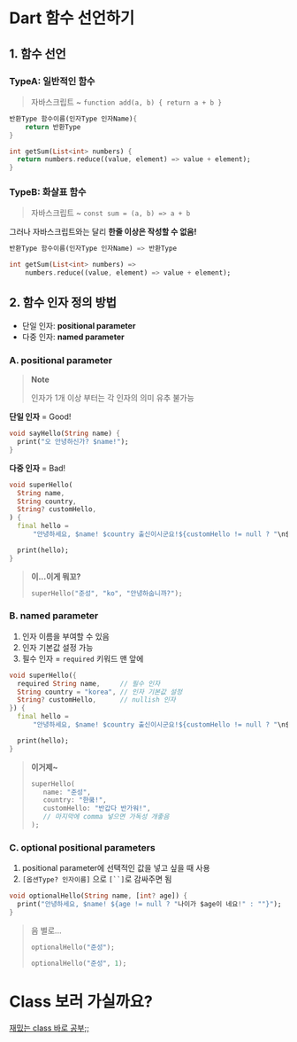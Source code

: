 # Dart 함수 선언하기

## 1. 함수 선언

### TypeA: 일반적인 함수

> 자바스크립트 ~ `function add(a, b) { return a + b }`

```dart
반환Type 함수이름(인자Type 인자Name){
    return 반환Type
}
```

```dart
int getSum(List<int> numbers) {
  return numbers.reduce((value, element) => value + element);
}
```

### TypeB: 화살표 함수

> 자바스크립트 ~ `const sum = (a, b) => a + b`

그러나 자바스크립트와는 달리 **한줄 이상은 작성할 수 없음!**

```dart
반환Type 함수이름(인자Type 인자Name) => 반환Type
```

```dart
int getSum(List<int> numbers) =>
    numbers.reduce((value, element) => value + element);
```

## 2. 함수 인자 정의 방법

-   단일 인자: **positional parameter**
-   다중 인자: **named parameter**

### A. positional parameter

> **Note**
>
> 인자가 1개 이상 부터는 각 인자의 의미 유추 불가능

**단일 인자** = Good!

```dart
void sayHello(String name) {
  print("오 안녕하신가? $name!");
}
```

**다중 인자** = Bad!

```dart
void superHello(
  String name,
  String country,
  String? customHello,
) {
  final hello =
      "안녕하세요, $name! $country 출신이시군요!${customHello != null ? "\n$customHello" : ""}";

  print(hello);
}
```

> **이...이게 뭐꼬?**
>
> ```dart
> superHello("준성", "ko", "안녕하숩니까?");
> ```

### B. named parameter

1. 인자 이름을 부여할 수 있음
2. 인자 기본값 설정 가능
3. 필수 인자 = `required` 키워드 맨 앞에

```dart
void superHello({
  required String name,     // 필수 인자
  String country = "korea", // 인자 기본값 설정
  String? customHello,      // nullish 인자
}) {
  final hello =
      "안녕하세요, $name! $country 출신이시군요!${customHello != null ? "\n$customHello" : ""}";

  print(hello);
}
```

> **이거제~**
>
> ```dart
> superHello(
>    name: "준성",
>    country: "한쿸!",
>    customHello: "반갑다 반가워!",
>    // 마지막에 comma 넣으면 가독성 개좋음
> );
> ```

### C. optional positional parameters

1. positional parameter에 선택적인 값을 넣고 싶을 때 사용
2. `[옵션Type? 인자이름]` 으로 ` [``] `로 감싸주면 됨

```dart
void optionalHello(String name, [int? age]) {
  print("안녕하세요, $name! ${age != null ? "나이가 $age이 네요!" : ""}");
}
```

> 음 별로...
>
> ```dart
> optionalHello("준성");
>
> optionalHello("준성", 1);
> ```

# Class 보러 가실까요?

[재밌는 class 바로 공부;;](../4_class/%ED%81%B4%EB%9E%98%EC%8A%A4.md)
